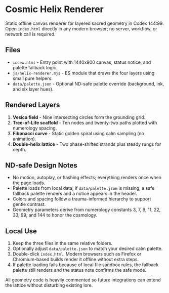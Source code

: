 # Cosmic Helix Renderer

Static offline canvas renderer for layered sacred geometry in Codex 144:99. Open `index.html` directly in any modern browser; no server, workflow, or network call is required.

## Files
- `index.html` - Entry point with 1440x900 canvas, status notice, and palette fallback logic.
- `js/helix-renderer.mjs` - ES module that draws the four layers using small pure helpers.
- `data/palette.json` - Optional ND-safe palette override (background, ink, and six layer hues).

## Rendered Layers
1. **Vesica field** - Nine intersecting circles form the grounding grid.
2. **Tree-of-Life scaffold** - Ten nodes and twenty-two paths plotted with numerology spacing.
3. **Fibonacci curve** - Static golden spiral using calm sampling (no animation).
4. **Double-helix lattice** - Two phase-shifted strands plus steady rungs for depth.

## ND-safe Design Notes
- No motion, autoplay, or flashing effects; everything renders once when the page loads.
- Palette loads from local data; if `data/palette.json` is missing, a safe fallback palette renders and a notice appears in the header.
- Colors and spacing follow a trauma-informed hierarchy to support gentle contrast.
- Geometry parameters derive from numerology constants 3, 7, 9, 11, 22, 33, 99, and 144 to honor the cosmology.

## Local Use
1. Keep the three files in the same relative folders.
2. Optionally adjust `data/palette.json` to match your desired calm palette.
3. Double-click `index.html`. Modern browsers such as Firefox or Chromium-based builds render it offline without extra steps.
4. If palette loading fails because of local file sandbox rules, the fallback palette still renders and the status note confirms the safe mode.

All geometry code is heavily commented so future integrations can extend the lattice without disturbing existing lore.

